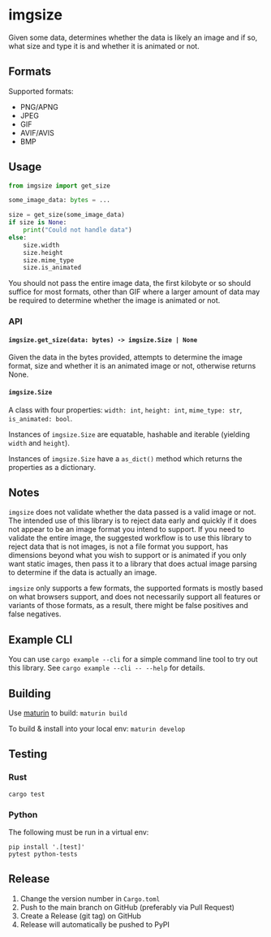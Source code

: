 # imgsize

Given some data, determines whether the data is likely an image and if so, what size and type it is and whether it is
animated or not.

## Formats

Supported formats:

* PNG/APNG
* JPEG
* GIF
* AVIF/AVIS
* BMP

## Usage

```python
from imgsize import get_size

some_image_data: bytes = ...

size = get_size(some_image_data)
if size is None:
    print("Could not handle data")
else:
    size.width
    size.height
    size.mime_type
    size.is_animated
```

You should not pass the entire image data, the first kilobyte or so should suffice for most formats, other than GIF
where a larger amount of data may be required to determine whether the image is animated or not.

### API

#### `imgsize.get_size(data: bytes) -> imgsize.Size | None`

Given the data in the bytes provided, attempts to determine the image format, size and whether it
is an animated image or not, otherwise returns None.

#### `imgsize.Size`

A class with four properties: `width: int`, `height: int`, `mime_type: str`, `is_animated: bool`.

Instances of `imgsize.Size` are equatable, hashable and iterable (yielding `width` and `height`).

Instances of `imgsize.Size` have a `as_dict()` method which returns the properties as a dictionary.

## Notes

`imgsize` does not validate whether the data passed is a valid image or not. The intended use of
this library is to reject data early and quickly if it does not appear to be an image format you
intend to support. If you need to validate the entire image, the suggested workflow is to use this
library to reject data that is not images, is not a file format you support, has dimensions beyond
what you wish to support or is animated if you only want static images, then pass it to a library
that does actual image parsing to determine if the data is actually an image.

`imgsize` only supports a few formats, the supported formats is mostly based on what browsers support,
and does not necessarily support all features or variants of those formats, as a result, there might be
false positives and false negatives.

## Example CLI

You can use `cargo example --cli` for a simple command line tool to try out this library. See
`cargo example --cli -- --help` for details.

## Building

Use [maturin](https://www.maturin.rs/) to build: `maturin build`

To build & install into your local env: `maturin develop`

## Testing

### Rust

`cargo test`

### Python

The following must be run in a virtual env:

```
pip install '.[test]'
pytest python-tests
```

## Release

1. Change the version number in `Cargo.toml`
2. Push to the main branch on GitHub (preferably via Pull Request)
3. Create a Release (git tag) on GitHub
4. Release will automatically be pushed to PyPI